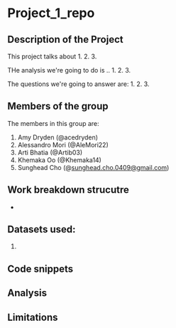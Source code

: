 # Project_1_repo

## Description of the Project 

This project talks about 
1. 
2. 
3. 

THe analysis we're going to do is .. 
1. 
2.
3. 

The questions we're going to answer are: 
1. 
2. 
3. 

## Members of the group

The members in this group are: 
1. Amy Dryden (@acedryden)
2. Alessandro Mori (@AleMori22)
3. Arti Bhatia (@Artib03)
4. Khemaka Oo (@Khemaka14)
5. Sunghead Cho (@sunghead.cho.0409@gmail.com)

## Work breakdown strucutre

- 

## Datasets used: 

1. 

## Code snippets


## Analysis 



## Limitations


